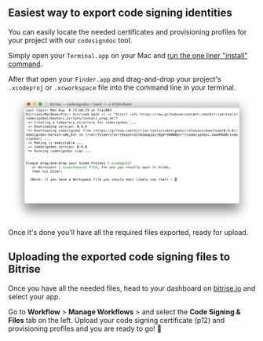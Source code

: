 ## Easiest way to export code signing identities

You can easily locate the needed certificates and provisioning profiles for your project with our `codesigndoc` tool.

Simply open your `Terminal.app` on your Mac and
[run the one liner "install" command](https://github.com/bitrise-tools/codesigndoc#one-liner).

After that open your `Finder.app` and drag-and-drop your project's `.xcodeproj` or `.xcworkspace` file into the command line in your terminal.
![codesigndoc](/img/ios/codesigndoc.png)
Once it's done you'll have all the required files exported, ready for upload.

## Uploading the exported code signing files to Bitrise

Once you have all the needed files, head to your dashboard on [bitrise.io](https://www.bitrise.io) and select your app.

Go to **Workflow** > **Manage Workflows** > and select the **Code Signing & Files** tab on the left. Upload your code signing certificate (p12) and provisioning profiles and you are ready to go! 🚀
